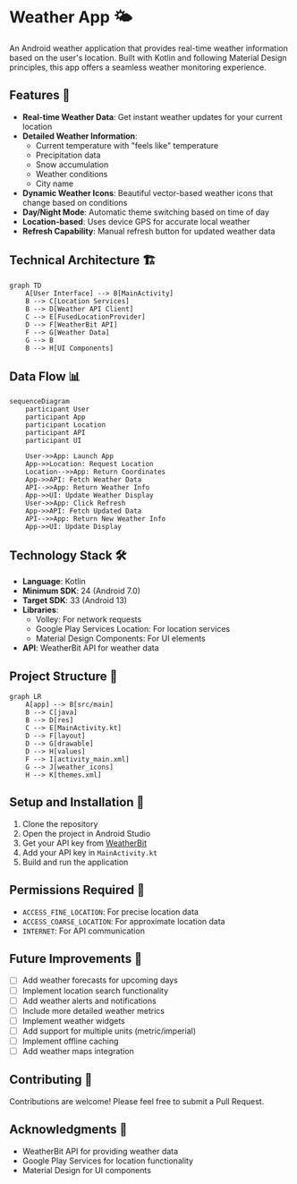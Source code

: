# Weather App 🌤️

An Android weather application that provides real-time weather information based on the user's location. Built with Kotlin and following Material Design principles, this app offers a seamless weather monitoring experience.

## Features 🌟

- **Real-time Weather Data**: Get instant weather updates for your current location
- **Detailed Weather Information**:
  - Current temperature with "feels like" temperature
  - Precipitation data
  - Snow accumulation
  - Weather conditions
  - City name
- **Dynamic Weather Icons**: Beautiful vector-based weather icons that change based on conditions
- **Day/Night Mode**: Automatic theme switching based on time of day
- **Location-based**: Uses device GPS for accurate local weather
- **Refresh Capability**: Manual refresh button for updated weather data

## Technical Architecture 🏗️

```mermaid
graph TD
    A[User Interface] --> B[MainActivity]
    B --> C[Location Services]
    B --> D[Weather API Client]
    C --> E[FusedLocationProvider]
    D --> F[WeatherBit API]
    F --> G[Weather Data]
    G --> B
    B --> H[UI Components]
```

## Data Flow 📊

```mermaid
sequenceDiagram
    participant User
    participant App
    participant Location
    participant API
    participant UI

    User->>App: Launch App
    App->>Location: Request Location
    Location-->>App: Return Coordinates
    App->>API: Fetch Weather Data
    API-->>App: Return Weather Info
    App->>UI: Update Weather Display
    User->>App: Click Refresh
    App->>API: Fetch Updated Data
    API-->>App: Return New Weather Info
    App->>UI: Update Display
```

## Technology Stack 🛠️

- **Language**: Kotlin
- **Minimum SDK**: 24 (Android 7.0)
- **Target SDK**: 33 (Android 13)
- **Libraries**:
  - Volley: For network requests
  - Google Play Services Location: For location services
  - Material Design Components: For UI elements
- **API**: WeatherBit API for weather data

## Project Structure 📁

```mermaid
graph LR
    A[app] --> B[src/main]
    B --> C[java]
    B --> D[res]
    C --> E[MainActivity.kt]
    D --> F[layout]
    D --> G[drawable]
    D --> H[values]
    F --> I[activity_main.xml]
    G --> J[weather_icons]
    H --> K[themes.xml]
```

## Setup and Installation 🚀

1. Clone the repository
2. Open the project in Android Studio
3. Get your API key from [WeatherBit](https://www.weatherbit.io/api/weather-current)
4. Add your API key in `MainActivity.kt`
5. Build and run the application

## Permissions Required 🔐

- `ACCESS_FINE_LOCATION`: For precise location data
- `ACCESS_COARSE_LOCATION`: For approximate location data
- `INTERNET`: For API communication

## Future Improvements 🎯

- [ ] Add weather forecasts for upcoming days
- [ ] Implement location search functionality
- [ ] Add weather alerts and notifications
- [ ] Include more detailed weather metrics
- [ ] Implement weather widgets
- [ ] Add support for multiple units (metric/imperial)
- [ ] Implement offline caching
- [ ] Add weather maps integration

## Contributing 🤝

Contributions are welcome! Please feel free to submit a Pull Request.

## Acknowledgments 🙏

- WeatherBit API for providing weather data
- Google Play Services for location functionality
- Material Design for UI components
